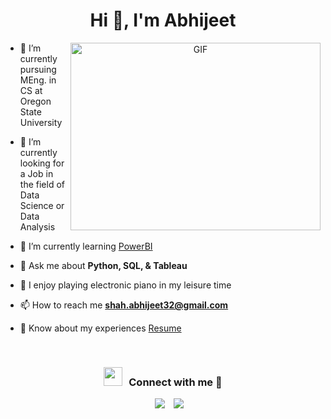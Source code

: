 <h1 align="center">Hi 👋, I'm Abhijeet</a></h1>

<a target="_blank" align="center">
  <img align="right" top="500" height="300" width="400" alt="GIF" src="https://media.giphy.com/media/SWoSkN6DxTszqIKEqv/giphy.gif">
</a>

- 🔭 I’m currently pursuing MEng. in CS at Oregon State University

- 🌱 I’m currently looking for a Job in the field of Data Science or Data Analysis

- 🌱 I’m currently learning <a href="https://www.udemy.com/course/microsoft-power-bi-up-running-with-power-bi-desktop/" target="blank">PowerBI</a>

- 💬 Ask me about **Python, SQL, & Tableau**
  
- 🎹 I enjoy playing electronic piano in my leisure time

- 📫 How to reach me **shah.abhijeet32@gmail.com**

- 📄 Know about my experiences <a href="https://github.com/abhijeetshah15/Abhijeet_Shah---Resume/blob/main/Abhijeet_Shah__%20Resume.pdf" target="blank">Resume</a>
<br/>
<h3 align="center" > <img src="https://media.giphy.com/media/iY8CRBdQXODJSCERIr/giphy.gif" width="30" height="30" style="margin-right: 10px;">Connect with me 🤝 </h3>

<p align="center">

 <div align="center"  class="icons-social" style="margin-left: 10px;">
        <a style="margin-left: 10px;"  target="_blank" href="https://www.linkedin.com/in/abhijeet-shah-150199/">
			<img src="https://img.icons8.com/doodle/40/000000/linkedin--v2.png"></a>
        <a style="margin-left: 10px;" target="_blank" href="https://github.com/abhijeetshah15">
			<img src="https://img.icons8.com/doodle/40/000000/github--v1.png"></a>
</div>
</p>
